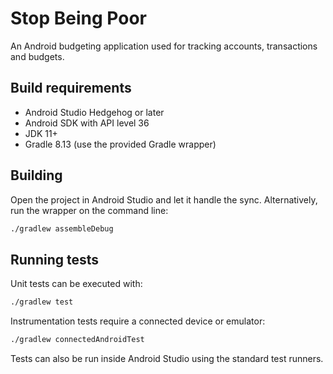 # Stop Being Poor

An Android budgeting application used for tracking accounts, transactions and budgets.

## Build requirements
- Android Studio Hedgehog or later
- Android SDK with API level 36
- JDK 11+
- Gradle 8.13 (use the provided Gradle wrapper)

## Building
Open the project in Android Studio and let it handle the sync.
Alternatively, run the wrapper on the command line:

```bash
./gradlew assembleDebug
```

## Running tests
Unit tests can be executed with:

```bash
./gradlew test
```

Instrumentation tests require a connected device or emulator:

```bash
./gradlew connectedAndroidTest
```

Tests can also be run inside Android Studio using the standard test runners.
